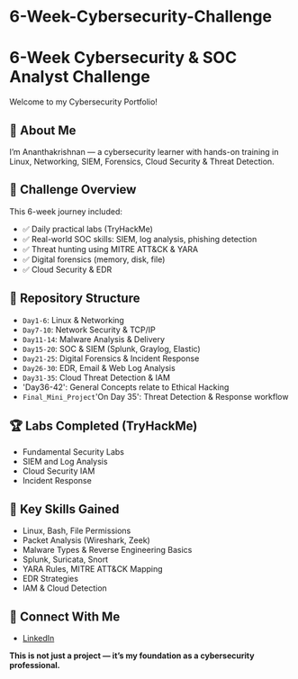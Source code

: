 # 6-Week-Cybersecurity-Challenge

# 6-Week Cybersecurity & SOC Analyst Challenge 

Welcome to my Cybersecurity Portfolio!

## 🔰 About Me
I’m Ananthakrishnan  — a cybersecurity learner with hands-on training in Linux, Networking, SIEM, Forensics, Cloud Security & Threat Detection.

## 📅 Challenge Overview
This 6-week journey included:
- ✅ Daily practical labs (TryHackMe)
- ✅ Real-world SOC skills: SIEM, log analysis, phishing detection
- ✅ Threat hunting using MITRE ATT&CK & YARA
- ✅ Digital forensics (memory, disk, file)
- ✅ Cloud Security & EDR

## 📂 Repository Structure
- `Day1-6`: Linux & Networking
- `Day7-10`: Network Security & TCP/IP
- `Day11-14`: Malware Analysis & Delivery
- `Day15-20`: SOC & SIEM (Splunk, Graylog, Elastic)
- `Day21-25`: Digital Forensics & Incident Response
- `Day26-30`: EDR, Email & Web Log Analysis
- `Day31-35`: Cloud Threat Detection & IAM
- 'Day36-42': General Concepts relate to Ethical Hacking
- `Final_Mini_Project`'On Day 35': Threat Detection & Response workflow

## 🏆 Labs Completed (TryHackMe)
- Fundamental Security Labs
- SIEM and Log Analysis
- Cloud Security IAM
- Incident Response

## 🧠 Key Skills Gained
- Linux, Bash, File Permissions
- Packet Analysis (Wireshark, Zeek)
- Malware Types & Reverse Engineering Basics
- Splunk, Suricata, Snort
- YARA Rules, MITRE ATT&CK Mapping
- EDR Strategies
- IAM & Cloud Detection

## 🔗 Connect With Me
- [LinkedIn](www.linkedin.com/in/ananthakrishnan-u-e-71690a361)
  


**This is not just a project — it’s my foundation as a cybersecurity professional.**


